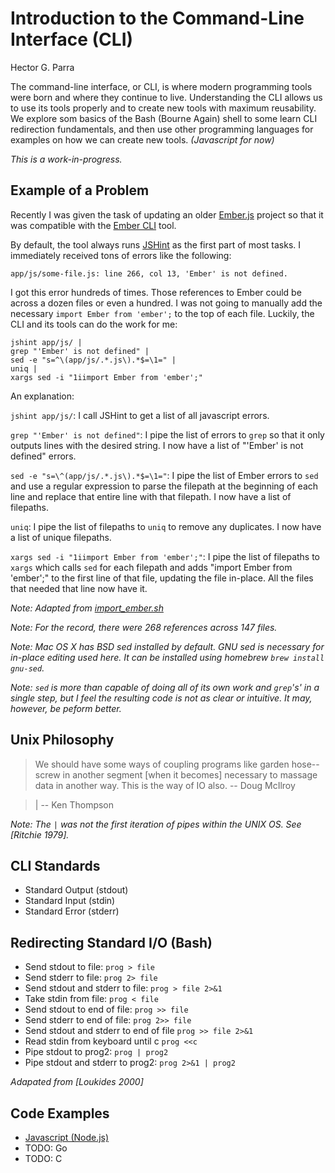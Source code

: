 # Introduction to the Command-Line Interface (CLI)

Hector G. Parra

The command-line interface, or CLI, is where modern programming tools were born and where they continue to live. Understanding the CLI allows us to use its tools properly and to create new tools with maximum reusability. We explore som basics of the Bash (Bourne Again) shell to some learn CLI redirection fundamentals, and then use other programming languages for examples on how we can create new tools. _(Javascript for now)_

_This is a work-in-progress._

## Example of a Problem

Recently I was given the task of updating an older [Ember.js](http://emberjs.com/) project so that it was compatible with the [Ember CLI](http://www.ember-cli.com/) tool.

By default, the tool always runs [JSHint](http://www.jshint.com/) as the first part of most tasks. I immediately received tons of errors like the following:

`app/js/some-file.js: line 266, col 13, 'Ember' is not defined.`

I got this error hundreds of times. Those references to Ember could be across a dozen files or even a hundred. I was not going to manually add the necessary `import Ember from 'ember';` to the top of each file. Luckily, the CLI and its tools can do the work for me:

```shell
jshint app/js/ |
grep "'Ember' is not defined" |
sed -e "s=^\(app/js/.*.js\).*$=\1=" |
uniq |
xargs sed -i "1iimport Ember from 'ember';"
```

An explanation:

`jshint app/js/`: I call JSHint to get a list of all javascript errors.

`grep "'Ember' is not defined"`: I pipe the list of errors to `grep` so that it only outputs lines with the desired string. I now have a list of "'Ember' is not defined" errors.

`sed -e "s=\^(app/js/.*.js\).*$=\1="`: I pipe the list of Ember errors to `sed` and use a regular expression to parse the filepath at the beginning of each line and replace that entire line with that filepath. I now have a list of filepaths.

`uniq`: I pipe the list of filepaths to `uniq` to remove any duplicates. I now have a list of unique filepaths.

`xargs sed -i "1iimport Ember from 'ember';"`: I pipe the list of filepaths to `xargs` which calls `sed` for each filepath and adds "import Ember from 'ember';" to the first line of that file, updating the file in-place. All the files that needed that line now have it.

_Note: Adapted from [import_ember.sh](https://gist.github.com/hparra/9c4de5fcc0073c628376)_

_Note: For the record, there were 268 references across 147 files._

_Note: Mac OS X has BSD sed installed by default. GNU sed is necessary for in-place editing used here. It can be installed using homebrew `brew install gnu-sed`._

_Note: `sed` is more than capable of doing all of its own work and `grep`'s' in a single step, but I feel the resulting code is not as clear or intuitive. It may, however, be peform better._

## Unix Philosophy

> We should have some ways of coupling programs like garden hose--screw in another segment [when it becomes] necessary to massage data in another way. This is the way of IO also. -- Doug McIlroy

> | -- Ken Thompson

_Note: The `|` was not the first iteration of pipes within the UNIX OS. See [Ritchie 1979]._

## CLI Standards

- Standard Output (stdout)
- Standard Input (stdin)
- Standard Error (stderr)

## Redirecting Standard I/O (Bash)

- Send stdout to file: `prog > file`
- Send stderr to file: `prog 2> file`
- Send stdout and stderr to file: `prog > file 2>&1`
- Take stdin from file: `prog < file`
- Send stdout to end of file: `prog >> file`
- Send stderr to end of file: `prog 2>> file`
- Send stdout and stderr to end of file `prog >> file 2>&1`
- Read stdin from keyboard until c `prog <<c`
- Pipe stdout to prog2: `prog | prog2`
- Pipe stdout and stderr to prog2: `prog 2>&1 | prog2`

_Adapated from [Loukides 2000]_

## Code Examples

- [Javascript (Node.js)](src/node)
- TODO: Go
- TODO: C
